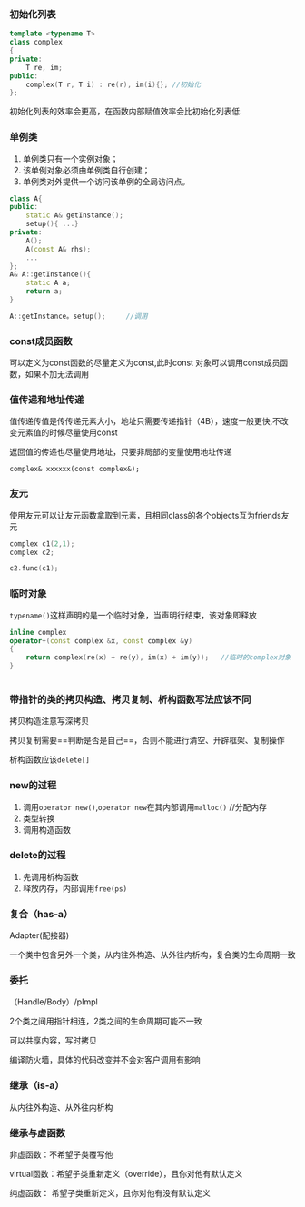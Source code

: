 ### 初始化列表

```cpp
template <typename T>
class complex
{
private:
    T re, im;
public:
    complex(T r, T i) : re(r), im(i){};	//初始化
};
```

初始化列表的效率会更高，在函数内部赋值效率会比初始化列表低

### 单例类

1. 单例类只有一个实例对象；
2. 该单例对象必须由单例类自行创建；
3. 单例类对外提供一个访问该单例的全局访问点。

```cpp
class A{
public:
    static A& getInstance();
    setup(){ ...}
private:
    A();
    A(const A& rhs);
    ...
};
A& A::getInstance(){
    static A a;
    return a;
}

A::getInstance。setup();		//调用
```

### const成员函数

可以定义为const函数的尽量定义为const,此时const 对象可以调用const成员函数，如果不加无法调用

### 值传递和地址传递

值传递传值是传传递元素大小，地址只需要传递指针（4B），速度一般更快,不改变元素值的时候尽量使用const

返回值的传递也尽量使用地址，只要非局部的变量使用地址传递

```
complex& xxxxxx(const complex&);
```

### 友元

使用友元可以让友元函数拿取到元素，且相同class的各个objects互为friends友元

```cpp
complex c1(2,1);
complex c2;

c2.func(c1);
```

### 临时对象

`typename()`这样声明的是一个临时对象，当声明行结束，该对象即释放

```cpp
inline complex
operator+(const complex &x, const complex &y)
{
    return complex(re(x) + re(y), im(x) + im(y));	//临时的complex对象
}
    
```

### 带指针的类的拷贝构造、拷贝复制、析构函数写法应该不同

拷贝构造注意写深拷贝

拷贝复制需要==判断是否是自己==，否则不能进行清空、开辟框架、复制操作

析构函数应该`delete[]`

### new的过程

1. 调用`operator new()`,`operator new`在其内部调用`malloc()`		//分配内存
2. 类型转换
3. 调用构造函数

### delete的过程

1. 先调用析构函数
2. 释放内存，内部调用`free(ps)`

### 复合（has-a）

Adapter(配接器)

一个类中包含另外一个类，从内往外构造、从外往内析构，复合类的生命周期一致

### 委托

（Handle/Body）/pImpl

2个类之间用指针相连，2类之间的生命周期可能不一致

可以共享内容，写时拷贝

编译防火墙，具体的代码改变并不会对客户调用有影响

### 继承（is-a）

从内往外构造、从外往内析构

### 继承与虚函数

非虚函数：不希望子类覆写他

virtual函数：希望子类重新定义（override），且你对他有默认定义

纯虚函数： 希望子类重新定义，且你对他有没有默认定义

















































